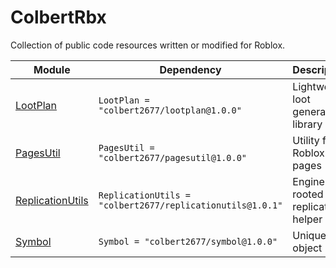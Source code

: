 # ColbertRbx
 Collection of public code resources written or modified for Roblox.

| Module | Dependency | Description |
| -- | -- | -- |
| [LootPlan](/ColbertRbx/api/LootPlan) | `LootPlan = "colbert2677/lootplan@1.0.0"` | Lightweight loot generation library |
| [PagesUtil](/ColbertRbx/api/PagesUtil) | `PagesUtil = "colbert2677/pagesutil@1.0.0"` | Utility for Roblox pages |
| [ReplicationUtils](/ColbertRbx/api/ReplicationUtils) | `ReplicationUtils = "colbert2677/replicationutils@1.0.1"` | Engine-rooted replication helper |
| [Symbol](/ColbertRbx/api/Symbol) | `Symbol = "colbert2677/symbol@1.0.0"` | Unique object |
